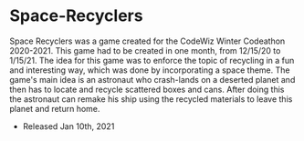 # Space-Recyclers
Space Recyclers was a game created for the CodeWiz Winter Codeathon 2020-2021. This game had to be created in one month, from 12/15/20 to 1/15/21. The idea for this game was to enforce the topic of recycling in a fun and interesting way, which was done by incorporating a space theme. The game's main idea is an astronaut who crash-lands on a deserted planet and then has to locate and recycle scattered boxes and cans. After doing this the astronaut can remake his ship using the recycled materials to leave this planet and return home.
- Released Jan 10th, 2021
